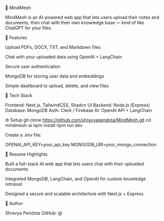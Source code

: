 🧠 MindMesh

MindMesh is an AI-powered web app that lets users upload their notes and documents, then chat with their own knowledge base — kind of like ChatGPT for your files.

🚀 Features

Upload PDFs, DOCX, TXT, and Markdown files

Chat with your uploaded data using OpenAI + LangChain

Secure user authentication

MongoDB for storing user data and embeddings

Simple dashboard to upload, delete, and view files

🧩 Tech Stack

Frontend: Next.js, TailwindCSS, Shadcn UI
Backend: Node.js (Express)
Database: MongoDB
Auth: Clerk / Firebase
AI: OpenAI API + LangChain

⚙️ Setup
git clone https://github.com/shravyapendota/MindMesh.git
cd mindmesh-ai
npm install
npm run dev

Create a .env file:

OPENAI_API_KEY=your_api_key
MONGODB_URI=your_mongo_connection

💼 Resume Highlights

Built a full-stack AI web app that lets users chat with their uploaded documents

Integrated MongoDB, LangChain, and OpenAI for custom knowledge retrieval

Designed a secure and scalable architecture with Next.js + Express

👤 Author

Shravya Pendota
GitHub: @<your-username>
